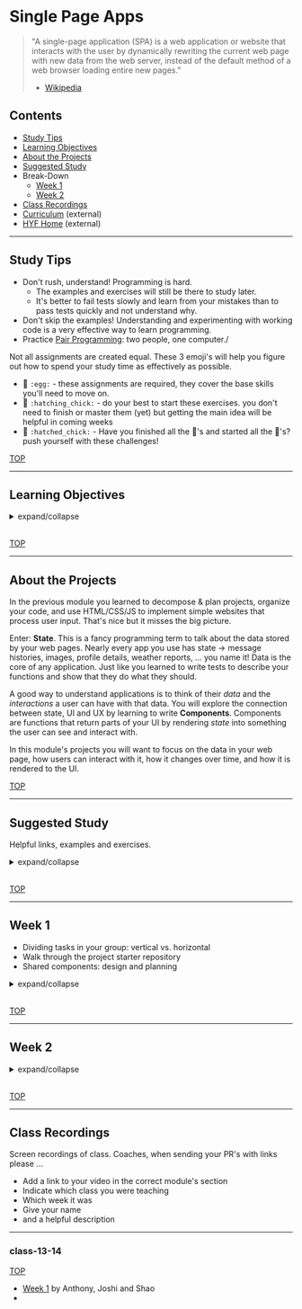 # Single Page Apps

> "A single-page application (SPA) is a web application or website that interacts with the user by dynamically rewriting the current web page with new data from the web server, instead of the default method of a web browser loading entire new pages."
>
> - [Wikipedia](https://en.wikipedia.org/wiki/Single-page_application)

## Contents

- [Study Tips](#study-tips)
- [Learning Objectives](#learning-objectives)
- [About the Projects](#about-the-projects)
- [Suggested Study](#suggested-study)
- Break-Down
  - [Week 1](#week-1)
  - [Week 2](#week-2)
- [Class Recordings](#class-recordings)
- [Curriculum](https://home.hackyourfuture.be/curriculum) (external)
- [HYF Home](https://home.hackyourfuture.be/) (external)

---

## Study Tips

- Don't rush, understand! Programming is hard.
  - The examples and exercises will still be there to study later.
  - It's better to fail tests slowly and learn from your mistakes than to pass tests quickly and not understand why.
- Don't skip the examples! Understanding and experimenting with working code is a very effective way to learn programming.
- Practice [Pair Programming](https://study.hackyourfuture.be/collaborating/pair-programming): two people, one computer./

Not all assignments are created equal. These 3 emoji's will help you figure out how to spend your study time as effectively as possible.

- 🥚 `:egg:` - these assignments are required, they cover the base skills you'll need to move on.
- 🐣 `:hatching_chick:` - do your best to start these exercises. you don't need to finish or master them (yet) but getting the main idea will be helpful in coming weeks
- 🐥 `:hatched_chick:` - Have you finished all the 🥚's and started all the 🐣's? push yourself with these challenges!

[TOP](#single-page-apps)

---

## Learning Objectives

<details>
<summary>expand/collapse</summary>
<br>

</details>
<br>

[TOP](#single-page-apps)

---

## About the Projects

In the previous module you learned to decompose & plan projects, organize your code, and use HTML/CSS/JS to implement simple websites that process user input. That's nice but it misses the big picture.

Enter: **State**. This is a fancy programming term to talk about the data stored by your web pages. Nearly every app you use has state -> message histories, images, profile details, weather reports, ... you name it! Data is the core of any application. Just like you learned to write tests to describe your functions and show that they do what they should.

A good way to understand applications is to think of their _data_ and the _interactions_ a user can have with that data. You will explore the connection between state, UI and UX by learning to write **Components**. Components are functions that return parts of your UI by rendering _state_ into something the user can see and interact with.

In this module's projects you will want to focus on the data in your web page, how users can interact with it, how it changes over time, and how it is rendered to the UI.

[TOP](#single-page-apps)

---

## Suggested Study

Helpful links, examples and exercises.

<details>
<summary>expand/collapse</summary>
<br>

### What are Single-Page Apps?

- [wikipedia](https://en.wikipedia.org/wiki/Single-page_application)
- [flavicopes](https://flaviocopes.com/single-page-application/)
- [clockwise](https://clockwise.software/blog/disadvantages-single-page-applications-turn-them-into-benefits/)

</details>
<br>

[TOP](#single-page-apps)

---

## Week 1

- Dividing tasks in your group: vertical vs. horizontal
- Walk through the project starter repository
- Shared components: design and planning

<details>
<summary>expand/collapse</summary>
<br>

### Before Class

No prep work! Focus on your group project from State, that's the best way you can prepare

### During Class

_All Together_:

- Dividing tasks: vertical vs. horizontal
- Walk through the [project starter repository](https://github.com/hackyourfuturebelgium/javascript-quiz/)

_In Small Groups_:

- Begin planning the week's project with the help of a coach

### Project

2-week group project: [JavaScript Quiz](https://github.com/hackyourfuturebelgium/javascript-quiz/).

</details>
<br>

[TOP](#single-page-apps)

---

## Week 2

<details>
<summary>expand/collapse</summary>
<br>

### Prep Work

> before class

### During Class

#### Before Break

#### After Break

### After Class

> after class

</details>
<br>

[TOP](#single-page-apps)

---

## Class Recordings

Screen recordings of class. Coaches, when sending your PR's with links please ...

- Add a link to your video in the correct module's section
- Indicate which class you were teaching
- Which week it was
- Give your name
- and a helpful description

---

### class-13-14

[TOP](#single-page-apps)

- [Week 1](https://vimeo.com/571136678) by Anthony, Joshi and Shao
-
